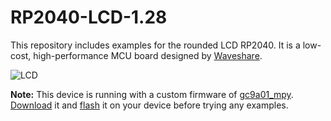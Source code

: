 # RP2040-LCD-1.28
This repository includes examples for the rounded LCD RP2040. It is a low-cost, high-performance MCU board designed by [Waveshare][RP2040-LCD-1.28-Wiki].

![LCD](https://www.waveshare.com/w/upload/3/32/RP2040-LCD-1.28.jpg)

**Note:** This device is running with a custom firmware of [gc9a01_mpy][gc9a01_mpy]. [Download][firmware] it and
[flash][raspb-pico-getting-started] it on your device before trying any examples.

[gc9a01_mpy]: <https://github.com/russhughes/gc9a01_mpy>
[firmware]: <https://github.com/russhughes/gc9a01_mpy/tree/main/firmware/RP2>
[raspb-pico-getting-started]: <https://projects.raspberrypi.org/en/projects/getting-started-with-the-pico/3>
[RP2040-LCD-1.28-Wiki]: <https://www.waveshare.com/wiki/RP2040-LCD-1.28>